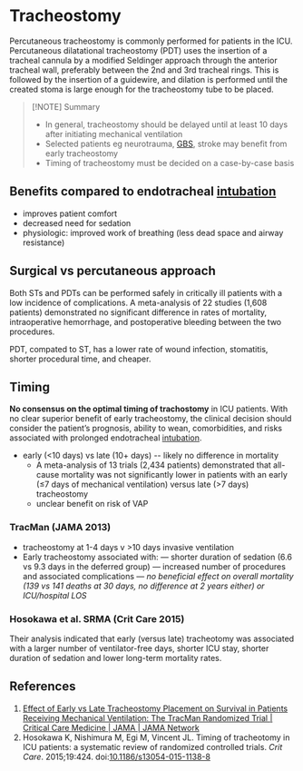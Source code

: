 # Tracheostomy
Percutaneous tracheostomy is commonly performed for patients in the ICU. Percutaneous dilatational tracheostomy (PDT) uses the insertion of a tracheal cannula by a modified Seldinger approach through the anterior tracheal wall, preferably between the 2nd and 3rd tracheal rings. This is followed by the insertion of a guidewire, and dilation is performed until the created stoma is large enough for the tracheostomy tube to be placed.

> [!NOTE] Summary
> -   In general, tracheostomy should be delayed until at least 10 days after initiating mechanical ventilation
> - Selected patients eg neurotrauma, [GBS](../../Neurology/Neuromuscular%20Disease/Guillain-Barré%20Syndrome.md), stroke may benefit from early tracheostomy
> - Timing of tracheostomy must be decided on a case-by-case basis

## Benefits compared to endotracheal [intubation](../../Procedures/Intubation.md)
- improves patient comfort
- decreased need for sedation
- physiologic: improved work of breathing (less dead space and airway resistance)

## Surgical vs percutaneous approach
Both STs and PDTs can be performed safely in critically ill patients with a low incidence of complications. A meta-analysis of 22 studies (1,608 patients) demonstrated no significant difference in rates of mortality, intraoperative hemorrhage, and postoperative bleeding between the two procedures.

PDT, compated to ST, has a lower rate of wound infection, stomatitis, shorter procedural time, and cheaper.

## Timing
**No consensus on the optimal timing of trachostomy** in ICU patients. With no clear superior benefit of early tracheostomy, the clinical decision should consider the patient’s prognosis, ability to wean, comorbidities, and risks associated with prolonged endotracheal [intubation](../../Procedures/Intubation.md).
- early (<10 days) vs late (10+ days) -- likely no difference in mortality
	- A meta-analysis of 13 trials (2,434 patients) demonstrated that all-cause mortality was not significantly lower in patients with an early (≤7 days of mechanical ventilation) versus late (>7 days) tracheostomy
	- unclear benefit on risk of VAP

### TracMan (JAMA 2013)
- tracheostomy at 1-4 days v >10 days invasive ventilation
- Early tracheostomy associated with: — shorter duration of sedation (6.6 vs 9.3 days in the deferred group) — increased number of procedures and associated complications — *no beneficial effect on overall mortality (139 vs 141 deaths at 30 days, no difference at 2 years either) or ICU/hospital LOS*

### Hosokawa et al. SRMA (Crit Care 2015) 
Their analysis indicated that early (versus late) tracheotomy was associated with a larger number of ventilator-free days, shorter ICU stay, shorter duration of sedation and lower long-term mortality rates.

## References
1)  [Effect of Early vs Late Tracheostomy Placement on Survival in Patients Receiving Mechanical Ventilation: The TracMan Randomized Trial | Critical Care Medicine | JAMA | JAMA Network](https://jamanetwork.com/journals/jama/fullarticle/1690674)
2) Hosokawa K, Nishimura M, Egi M, Vincent JL. Timing of tracheotomy in ICU patients: a systematic review of randomized controlled trials. _Crit Care_. 2015;19:424. doi:[10.1186/s13054-015-1138-8](https://doi.org/10.1186/s13054-015-1138-8)

